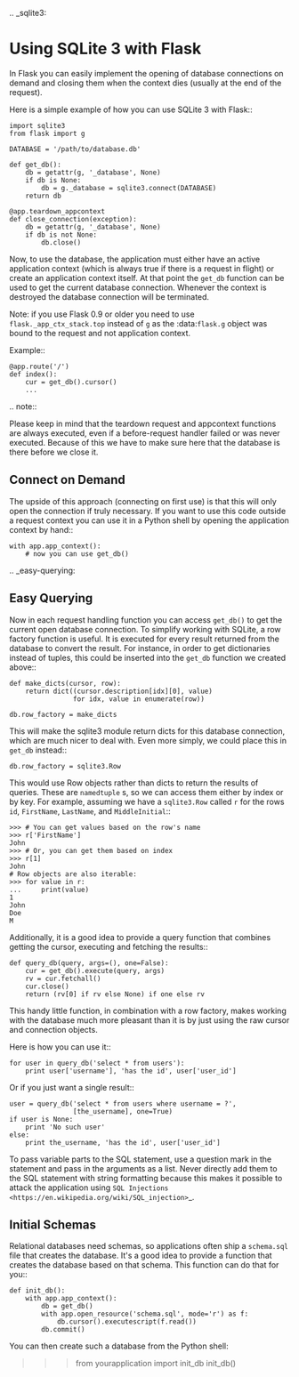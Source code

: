 .. \_sqlite3:

# Using SQLite 3 with Flask

In Flask you can easily implement the opening of database connections on
demand and closing them when the context dies (usually at the end of the
request).

Here is a simple example of how you can use SQLite 3 with Flask::

    import sqlite3
    from flask import g

    DATABASE = '/path/to/database.db'

    def get_db():
        db = getattr(g, '_database', None)
        if db is None:
            db = g._database = sqlite3.connect(DATABASE)
        return db

    @app.teardown_appcontext
    def close_connection(exception):
        db = getattr(g, '_database', None)
        if db is not None:
            db.close()

Now, to use the database, the application must either have an active
application context (which is always true if there is a request in flight)
or create an application context itself. At that point the `get_db`
function can be used to get the current database connection. Whenever the
context is destroyed the database connection will be terminated.

Note: if you use Flask 0.9 or older you need to use
`flask._app_ctx_stack.top` instead of `g` as the :data:`flask.g`
object was bound to the request and not application context.

Example::

    @app.route('/')
    def index():
        cur = get_db().cursor()
        ...

.. note::

Please keep in mind that the teardown request and appcontext functions
are always executed, even if a before-request handler failed or was
never executed. Because of this we have to make sure here that the
database is there before we close it.

## Connect on Demand

The upside of this approach (connecting on first use) is that this will
only open the connection if truly necessary. If you want to use this
code outside a request context you can use it in a Python shell by opening
the application context by hand::

    with app.app_context():
        # now you can use get_db()

.. \_easy-querying:

## Easy Querying

Now in each request handling function you can access `get_db()` to get the
current open database connection. To simplify working with SQLite, a
row factory function is useful. It is executed for every result returned
from the database to convert the result. For instance, in order to get
dictionaries instead of tuples, this could be inserted into the `get_db`
function we created above::

    def make_dicts(cursor, row):
        return dict((cursor.description[idx][0], value)
                    for idx, value in enumerate(row))

    db.row_factory = make_dicts

This will make the sqlite3 module return dicts for this database connection, which are much nicer to deal with. Even more simply, we could place this in `get_db` instead::

    db.row_factory = sqlite3.Row

This would use Row objects rather than dicts to return the results of queries. These are `namedtuple` s, so we can access them either by index or by key. For example, assuming we have a `sqlite3.Row` called `r` for the rows `id`, `FirstName`, `LastName`, and `MiddleInitial`::

    >>> # You can get values based on the row's name
    >>> r['FirstName']
    John
    >>> # Or, you can get them based on index
    >>> r[1]
    John
    # Row objects are also iterable:
    >>> for value in r:
    ...     print(value)
    1
    John
    Doe
    M

Additionally, it is a good idea to provide a query function that combines
getting the cursor, executing and fetching the results::

    def query_db(query, args=(), one=False):
        cur = get_db().execute(query, args)
        rv = cur.fetchall()
        cur.close()
        return (rv[0] if rv else None) if one else rv

This handy little function, in combination with a row factory, makes
working with the database much more pleasant than it is by just using the
raw cursor and connection objects.

Here is how you can use it::

    for user in query_db('select * from users'):
        print user['username'], 'has the id', user['user_id']

Or if you just want a single result::

    user = query_db('select * from users where username = ?',
                    [the_username], one=True)
    if user is None:
        print 'No such user'
    else:
        print the_username, 'has the id', user['user_id']

To pass variable parts to the SQL statement, use a question mark in the
statement and pass in the arguments as a list. Never directly add them to
the SQL statement with string formatting because this makes it possible
to attack the application using `SQL Injections <https://en.wikipedia.org/wiki/SQL_injection>`\_.

## Initial Schemas

Relational databases need schemas, so applications often ship a
`schema.sql` file that creates the database. It's a good idea to provide
a function that creates the database based on that schema. This function
can do that for you::

    def init_db():
        with app.app_context():
            db = get_db()
            with app.open_resource('schema.sql', mode='r') as f:
                db.cursor().executescript(f.read())
            db.commit()

You can then create such a database from the Python shell:

> > > from yourapplication import init_db
> > > init_db()
